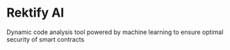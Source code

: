 # Rektify AI
Dynamic code analysis tool powered by machine learning to ensure optimal security of smart contracts
